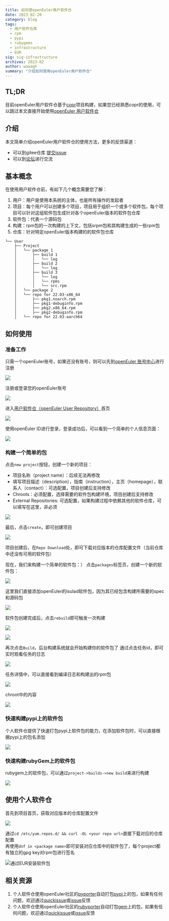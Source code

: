 ```yaml
---
title: 如何使openEuler用户软件仓
date: 2023-02-20
category: blog
tags:
  - 用户软件仓库
  - rpm
  - pypi
  - rubygems
  - infrastructure
  - EUR
sig: sig-infrastructure
archives: 2023-02
author: waaagh
summary: "介绍如何使用openEuler用户软件仓"
---
```


## TL;DR
目前openEuler用户软件仓基于[copr](https://github.com/fedora-copr/copr)项目构建，如果您已经熟悉copr的使用，可以跳过本文直接开始使用[openEuler 用户软件仓](https://eur.openeuler.openatom.cn/)


## 介绍
本文简单介绍openEuler用户软件仓的使用方法，更多的反馈渠道：
- 可以到gitee仓库 [提交issue](https://gitee.com/openeuler/infrastructure/issues/new?title=[About%20EUR]&issue%5Bissue_type_id%5D=382993)
- 可以到[论坛](https://forum.openeuler.org/)进行交流

## 基本概念

在使用用户软件仓前，有如下几个概念需要您了解：
1. 用户：用户是使用本系统的主体，也是所有操作的发起者
1. 项目：每个用户可以创建多个项目，项目用于组织一个或多个软件包，每个项目可以针对这组软件包生成针对各个openEuler版本的软件包仓库
1. 软件包：代表一个源码包
1. 构建：rpm包的一次构建的上下文，包括srpm包和其构建生成的一些rpm包
1. 仓库：针对特定openEuler版本构建的的软件包仓库
```
└── User
    ├── Project
    │   └── package 1
    │       ├── build 1
    │       │   └── log
    │       ├── build 2
    │       │   └── log
    │       ├── build 3
    │       │   └── log
    │       │   └── rpms
    │       │   └── src.rpm
    │   └── package 2
    │   └── repo for 22.03-x86_64
    │       ├── pkg1.noarch.rpm
    │       ├── pkg1-debuginfo.rpm
    │       ├── pkg2.x86_64.rpm
    │       ├── pkg2-debuginfo.rpm
    │   └── repo for 22.03-aarch64
```

## 如何使用
### 准备工作
只需一个openEuler账号，如果还没有账号，则可以先到[openEuler 账号中心](https://id.openeuler.org)进行注册<br/>

![](./1675150598882_image.png)<br/>

注册或登录您的openEuler账号<br/>

![](./1675150611062_image.png)<br/>

进入[用户软件仓（openEuler User Repository）](https://eur.openeuler.openatom.cn/)首页<br/>

![](./homepage-copr.png)<br/>

使用openEuler ID进行登录，登录成功后，可以看到一个简单的个人信息页面：<br/>

![](./1675150803603_image.png)<br/>

### 构建一个简单的包
点击`new project`按钮，创建一个新的项目：
- 项目名称（project name）：后续无法再修改
- 填写项目描述（description），指南（instruction），主页（homepage），联系人（contact）：可选配置，项目创建后支持修改
- Chroots：必须配置，选择需要的软件包构建环境，项目创建后支持修改
- External Repositories: 可选配置，如果构建过程中依赖其他的软件仓库，可以填写在这里，非必须<br/>

![](./1675328013200_image.png)<br/>

最后，点击`create`，即可创建项目<br/>

![](./1675329245692_image.png)<br/>

项目创建后，在`Repo Download`处，即可下载对应版本的仓库配置文件（当前仓库中还没有可用的软件包）

现在，我们来构建一个简单的软件包：）
点击`packages`标签页，创建一个新的软件包：<br/>

![](./1675329359188_image.png)<br/>

这里我们直接添加openEuler的isulad软件包，因为其已经包含构建所需要的spec和源码包<br/>

![](./1675331638965_image.png)<br/>

软件包创建完成后，点击`rebuild`即可触发一次构建<br/>

![](./1675339182701_image.png)<br/>

![](./1675339236606_image.png)

再次点击`Build`，后台构建系统就会开始构建你的软件包了
通过点击任务id，即可实时观看任务的日志<br/>

![](./1675339287160_image.png)<br/>

任务详情中，可以直接看到编译日志和构建出的rpm包<br/>

![](./1675342368758_image.png)<br/>

chroot中的内容<br/>

![](./1675342397807_image.png)<br/>

### 快速构建pypi上的软件包
个人软件仓提供了快速打包pypi上软件包的能力，在添加软件包时，可以直接根据pypi上的包名添加<br/>

![](./1675395640946_image.png)<br/>
### 快速构建rubyGem上的软件包
rubygem上的软件包，可以通过`project->builds->new build`来进行构建<br/>

![](./1675824787573_image.png)<br/>

## 使用个人软件仓
首先到项目首页，获取对应版本的仓库配置文件<br/>

![](./1675411042613_image.png)<br/>

通过`cd /etc/yum.repos.d/ && curl -OL <your repo url>`直接下载对应的仓库配置<br/>
再使用`dnf in <package name>`即可安装对应仓库中的软件包了，每个project都有独立的gpg key对rpm包进行签名<br/>

![通过EUR安装软件包](./1675412010421_image.png)<br/>

## 相关资源
1. 个人软件仓使用openEuler社区的[pyporter](https://gitee.com/openeuler/pyporter)自动打包[pypi](https://pypi.org)上的包，如果有任何问题，欢迎通过[quickissue](https://quickissue.openeuler.org/en/issues/)或[issue](https://gitee.com/openeuler/pyporter/issues)反馈
1. 个人软件仓使用openEuler社区的[rubyporter](https://gitee.com/openeuler/rubyporter)自动打包[gem](https://rubygems.org/)上的包，如果有任何问题，欢迎通过[quickissue](https://quickissue.openeuler.org/en/issues/)或[issue](https://gitee.com/openeuler/rubyporter/issues)反馈